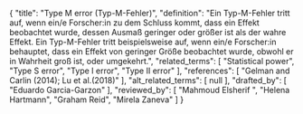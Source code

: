 {
    "title": "Type M error (Typ-M-Fehler)",
    "definition": "Ein Typ-M-Fehler tritt auf, wenn ein/e Forscher:in zu dem Schluss kommt, dass ein Effekt beobachtet wurde, dessen Ausmaß geringer oder größer ist als der wahre Effekt. Ein Typ-M-Fehler tritt beispielsweise auf, wenn ein/e Forscher:in behauptet, dass ein Effekt von geringer Größe beobachtet wurde, obwohl er in Wahrheit groß ist, oder umgekehrt.",
    "related_terms": [
        "Statistical power",
        "Type S error",
        "Type I error",
        "Type II error"
    ],
    "references": [
        "Gelman and Carlin (2014); Lu et al.(2018)"
    ],
    "alt_related_terms": [
        null
    ],
    "drafted_by": [
        "Eduardo Garcia-Garzon"
    ],
    "reviewed_by": [
        "Mahmoud Elsherif ",
        "Helena Hartmann",
        "Graham Reid",
        "Mirela Zaneva"
    ]
}